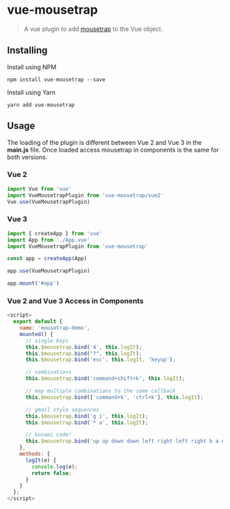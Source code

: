 # vue-mousetrap
> A vue plugin to add [mousetrap](https://github.com/ccampbell/mousetrap) to the Vue object.

## Installing
Install using NPM
```shell
npm install vue-mousetrap --save
```
Install using Yarn
```shell
yarn add vue-mousetrap
```

## Usage
The loading of the plugin is different between Vue 2 and Vue 3 in the **main.js** file. Once loaded access mousetrap in components is the same for both versions.

### Vue 2
```js
import Vue from 'vue'
import VueMousetrapPlugin from 'vue-mousetrap/vue2'
Vue.use(VueMousetrapPlugin)
```

### Vue 3
```js
import { createApp } from 'vue'
import App from './App.vue'
import VueMousetrapPlugin from 'vue-mousetrap'

const app = createApp(App)

app.use(VueMousetrapPlugin)

app.mount('#app')
```

### Vue 2 and Vue 3 Access in Components

```js
<script>
  export default {
    name: 'mousetrap-demo',
    mounted() {
      // single keys
      this.$mousetrap.bind('4', this.logIt);
      this.$mousetrap.bind("?", this.logIt);
      this.$mousetrap.bind('esc', this.logIt, 'keyup');

      // combinations
      this.$mousetrap.bind('command+shift+k', this.logIt);

      // map multiple combinations to the same callback
      this.$mousetrap.bind(['command+k', 'ctrl+k'], this.logIt);

      // gmail style sequences
      this.$mousetrap.bind('g i', this.logIt);
      this.$mousetrap.bind('* a', this.logIt);

      // konami code!
      this.$mousetrap.bind('up up down down left right left right b a enter', this.logIt);
    },
    methods: {
      logIt(e) {
        console.log(e);
        return false;
      }
    }
  };
</script>
```